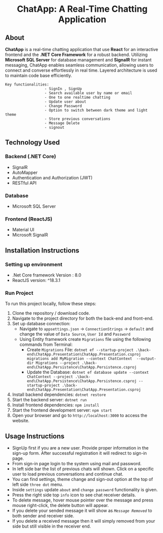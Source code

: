 # <p align="center">ChatApp: A Real-Time Chatting Application</p>

## About

  **ChatApp** is a real-time chatting application that use **React** for an interactive frontend and the **.NET Core Framework** for a robust backend. 
  Utilizing **Microsoft SQL Server** for database management and **SignalR** for instant messaging, ChatApp enables seamless communication, allowing users to connect and converse effortlessly in real time. Layered architecture is used to maintain code base efficiently.
  
    Key functionalities:  
                      - SignIn , SignUp
                      - Search available user by name or email
                      - One to one realtime chatting
                      - Update user about
                      - Change Password
                      - Option to switch between dark theme and light theme
                      - Store previous conversations
                      - Message Delete
                      - signout 
## Technology Used

### Backend (.NET Core)

  - SignalR
  - AutoMapper
  - Authentication and Authorization (JWT)
  - RESTful API

### Database
 
  - Microsoft SQL Server

### Frontend (ReactJS)

  - Material UI
  - Microsoft SignalR

## Installation Instructions

### Setting up environment
  - .Net Core framework Version : 8.0
  - ReactJS version: ^18.3.1
### Run Project

  To run this project locally, follow these steps:
  
  1. Clone the repository / download code.
  2. Navigate to the project directory for both the back-end and front-end.
  3. Set up database connection:
     - Navigate to `appsettings.json` -> `ConnectionStrings` -> `default` and change the value of `Data Source`, `User Id` and `Password`
     - Using Entity framework create `Migrations` file using the following commands from Terminal:
       - Create `Migrations` File: `dotnet ef --startup-project .\back-end\ChatApp.Presentation\ChatApp.Presentation.csproj  migrations add MyMigration --context ChatContext  --output-dir Migrations --project .\back-end\ChatApp.Persistence\ChatApp.Persistence.csproj`
       - Update the Database: `dotnet ef database update --context ChatContext --project .\back-end\ChatApp.Persistence\ChatApp.Persistence.csproj --startup-project .\back-end\ChatApp.Presentation\ChatApp.Presentation.csproj`
  5. Install backend dependencies: `dotnet restore`
  6. Start the backend server: `dotnet run`
  7. Install frontend dependencies: `npm install`
  8. Start the frontend development server: `npm start`
  9. Open your browser and go to `http://localhost:3000` to access the website.

## Usage Instructions
  - SignUp first if you are a new user. Provide proper information in the sign-up form. After successful registration it will redirect to sign-in page.
  - From sign-in page login to the system using mail and password.
  - In left side bar the list of previous chats will shown. Click on a specific user to load previous conversations and continue chat.
  - You can find settings, theme change and sign-out option at the top of left side `three dot` menu.
  - Inside `settings` update `about` and `change password` functionality is given.
  - Press the right side top `info` icon to see chat receiver details.
  - To delete message, hover mouse pointer over the message and press mouse right-click, the delete button will appear.
  - If you delete your sended message it will show as _`Message Removed`_ to both sender and receiver side.
  - If you delete a received message then it will simply removed from your side but still visible in the receiver end.

